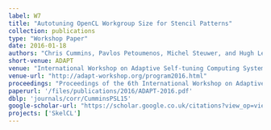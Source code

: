 ```yaml
---
label: W7
title: "Autotuning OpenCL Workgroup Size for Stencil Patterns"
collection: publications
type: "Workshop Paper"
date: 2016-01-18
authors: "Chris Cummins, Pavlos Petoumenos, Michel Steuwer, and Hugh Leather"
short-venue: ADAPT
venue: "International Workshop on Adaptive Self-tuning Computing Systems @ HiPEAC"
venue-url: "http://adapt-workshop.org/program2016.html"
proceedings: "Proceedings of the 6th International Workshop on Adaptive Self-tuning Computing Systems (ADAPT) @ HiPEAC 2016, Czech Republic, Jan 18th 2016."
paperurl: '/files/publications/2016/ADAPT-2016.pdf'
dblp: 'journals/corr/CumminsPSL15'
google-scholar-url: "https://scholar.google.co.uk/citations?view_op=view_citation&hl=en&user=XdXJRZEAAAAJ&citation_for_view=XdXJRZEAAAAJ:hqOjcs7Dif8C"
projects: ['SkelCL']
---
```

